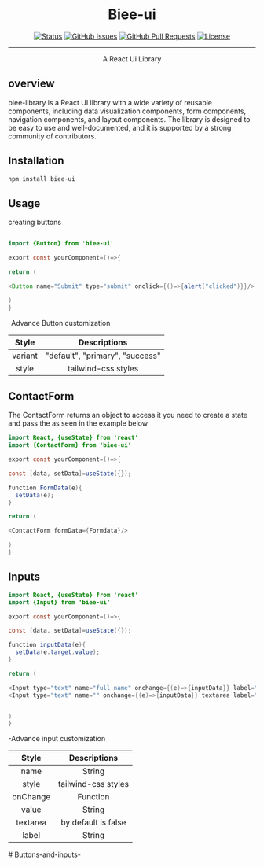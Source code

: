 <p align="center">
  <!-- <a href="" rel="noopener">
 <img width=200px height=200px src="https://i.imgur.com/6wj0hh6.jpg" alt="Project logo"></a> -->
</p>

<h1 align="center">Biee-ui</h1>

<div align="center">

[![Status](https://img.shields.io/badge/status-active-success.svg)]()
[![GitHub Issues](https://img.shields.io/github/issues/bieefilled/library.svg)](https://github.com/bieefilled/library/issues)
[![GitHub Pull Requests](https://img.shields.io/github/issues-pr/bieefilled/library.svg)](https://github.com/bieefilled/library/pulls)
[![License](https://img.shields.io/badge/license-MIT-blue.svg)](/LICENSE)

</div>

---

<p align="center"> A React Ui Library
    <br>
</p>

## overview

biee-library is a React UI library with a wide variety of reusable components, including data visualization components, form components, navigation components, and layout components. The library is designed to be easy to use and well-documented, and it is supported by a strong community of contributors.

<!-- ## 🧐 Overview <a name = "about"></a> -->
## Installation

```javascript
npm install biee-ui
```

## Usage

creating buttons

```java

import {Button} from 'biee-ui'

export const yourComponent=()=>{

return (

<Button name="Submit" type="submit" onclick={()=>{alert("clicked")}}/>

)
}
```

-Advance Button customization

| Style |  Descriptions |
| :--------------:|:--------------:|
| variant    | "default", "primary", "success"  |
|style       |  tailwind-css styles  |

## ContactForm

The ContactForm returns an object to access it you need to create a state and pass the as seen in the example below

```java
import React, {useState} from 'react'
import {ContactForm} from 'biee-ui'

export const yourComponent=()=>{

const [data, setData]=useState({});

function FormData(e){
  setData(e);
}

return (

<ContactForm formData={Formdata}/>

)
}
```

## Inputs

```java
import React, {useState} from 'react'
import {Input} from 'biee-ui'

export const yourComponent=()=>{

const [data, setData]=useState({});

function inputData(e){
  setData(e.target.value);
}

return (

<Input type="text" name="full name" onchange={(e)=>{inputData}} label="Username"/>
<Input type="text" name="" onchange={(e)=>{inputData}} textarea label="message"/>


)
}
```

-Advance input customization

| Style |  Descriptions |
| :--------------:|:--------------:|
| name    | String  |
|style       |  tailwind-css styles  |
| onChange    | Function  |
|value       |  String  |
| textarea    | by default is false |
|label       |  String  |
#   B u t t o n s - a n d - i n p u t s -  
 